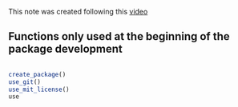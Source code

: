 This note was created following this [video](https://www.youtube.com/watch?v=XjolVT16YNw)


## Functions only used at the beginning of the package development

```r

create_package()
use_git()
use_mit_license()
use

```